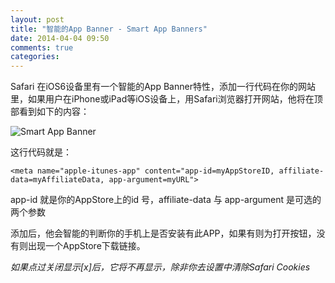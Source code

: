 ```yaml
---
layout: post
title: "智能的App Banner - Smart App Banners"
date: 2014-04-04 09:50
comments: true
categories: 
---
```


Safari 在iOS6设备里有一个智能的App Banner特性，添加一行代码在你的网站里，如果用户在iPhone或iPad等iOS设备上，用Safari浏览器打开网站，他将在顶部看到如下的内容：

![Smart App Banner](https://developer.apple.com/library/ios/documentation/AppleApplications/Reference/SafariWebContent/Art/smartappbanner.png)

这行代码就是：

```
<meta name="apple-itunes-app" content="app-id=myAppStoreID, affiliate-data=myAffiliateData, app-argument=myURL">
```

app-id 就是你的AppStore上的id 号，affiliate-data 与 app-argument 是可选的两个参数

添加后，他会智能的判断你的手机上是否安装有此APP，如果有则为打开按钮，没有则出现一个AppStore下载链接。

_如果点过关闭显示[x]后，它将不再显示，除非你去设置中清除Safari Cookies_